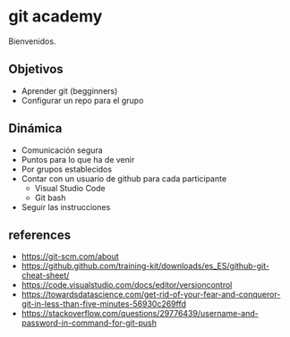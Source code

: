# git academy

Bienvenidos.

## Objetivos
- Aprender git (begginners)
- Configurar un repo para el grupo

## Dinámica
- Comunicación segura
- Puntos para lo que ha de venir
- Por grupos establecidos
- Contar con un usuario de github para cada participante
  - Visual Studio Code
  - Git bash
- Seguir las instrucciones

## references
- https://git-scm.com/about
- https://github.github.com/training-kit/downloads/es_ES/github-git-cheat-sheet/
- https://code.visualstudio.com/docs/editor/versioncontrol
- https://towardsdatascience.com/get-rid-of-your-fear-and-conqueror-git-in-less-than-five-minutes-56930c269ffd
- https://stackoverflow.com/questions/29776439/username-and-password-in-command-for-git-push 
